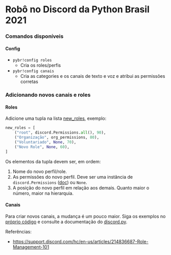# Robô no Discord da Python Brasil 2021


### Comandos disponíveis

#### Config

- `pybr!config roles`
  - Cria os roles/perfis
- `pybr!config canais`
  - Cria as categories e os canais de texto e voz e atribui as permissões corretas
  
### Adicionando novos canais e roles

#### Roles
Adicione uma tupla na lista [new_roles](https://github.com/rougeth/pybr2021-discord-bot/blob/main/pybr2021/bot.py#L50-L54), exemplo:

```python
new_roles = [
    ("root", discord.Permissions.all(), 90),
    ("Organização", org_permissions, 80),
    ("Voluntariado", None, 70),
    ("Novo Role", None, 60),
]
```

Os elementos da tupla devem ser, em ordem:
1. Nome do novo perfil/role.
2. As permissões do novo perfil. Deve ser uma instância de `discord.Permissions` ([doc](https://discordpy.readthedocs.io/en/stable/api.html?highlight=permissionoverwrite#discord.Permissions)) ou `None`.
  3. A posição do novo perfil em relação aos demais. Quanto maior o número, maior na hierarquia.
  
  
#### Canais
Para criar novos canais, a mudança é um pouco maior. Siga os exemplos no [próprio código](https://github.com/rougeth/pybr2021-discord-bot/blob/main/pybr2021/bot.py#L97-L143) e consulte a documentação do [discord.py](https://discordpy.readthedocs.io/).

Referências:
- https://support.discord.com/hc/en-us/articles/214836687-Role-Management-101
